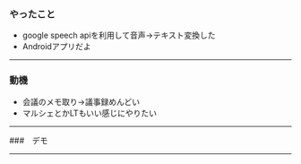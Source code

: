 ### やったこと
- google speech apiを利用して音声->テキスト変換した
- Androidアプリだよ

---

### 動機
- 会議のメモ取り->議事録めんどい
- マルシェとかLTもいい感じにやりたい

---


###　デモ

---

